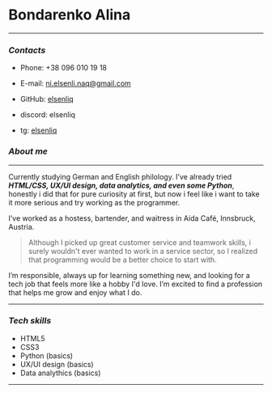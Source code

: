 # Bondarenko Alina

---

### _Contacts_

- Phone: +38 096 010 19 18

- E-mail: ni.elsenli.naq@gmail.com

- GitHub: [elsenliq](https://github.com/elsenliq)

- discord: elsenliq

- tg: [elsenliq](https://t.me/elsenliq)

### _About me_

---

Currently studying German and English philology. I’ve already tried **_HTML/CSS, UX/UI design, data analytics, and even some Python_**, honestly i did that for pure curiosity at first, but now i feel like i want to take it more serious and try working as the programmer.

I’ve worked as a hostess, bartender, and waitress in Aida Café, Innsbruck, Austria.

> Although I picked up great customer service and teamwork skills, i surely wouldn't ever wanted to work in a service sector, so I realized that programming would be a better choice to start with.

I’m responsible, always up for learning something new, and looking for a tech job that feels more like a hobby I'd love. I’m excited to find a profession that helps me grow and enjoy what I do.

---

### _Tech skills_

- HTML5
- CSS3
- Python (basics)
- UX/UI design (basics)
- Data analythics (basics)

---
